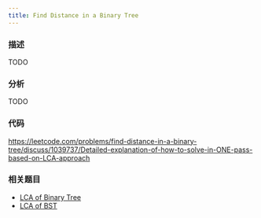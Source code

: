 ```yaml
---
title: Find Distance in a Binary Tree
---
```


### 描述

TODO

### 分析

TODO

### 代码

<https://leetcode.com/problems/find-distance-in-a-binary-tree/discuss/1039737/Detailed-explanation-of-how-to-solve-in-ONE-pass-based-on-LCA-approach>

### 相关题目

- [LCA of Binary Tree](lowest-common-ancestor-of-a-binary-tree.md)
- [LCA of BST](../bst/lca-of-bst.md)
